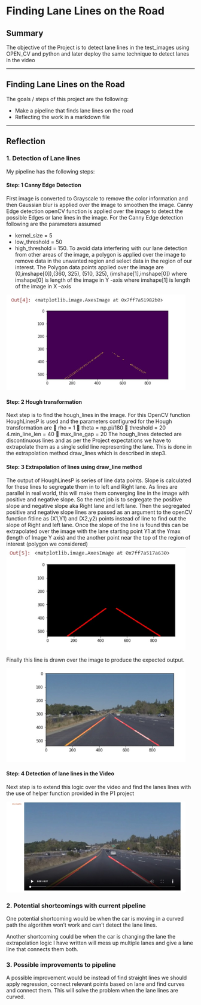 # **Finding Lane Lines on the Road** 

## Summary

The objective of the Project is to detect lane lines in the test_images using OPEN_CV and python and later deploy the same technique to detect lanes in the video

---

## Finding Lane Lines on the Road

The goals / steps of this project are the following:
* Make a pipeline that finds lane lines on the road
* Reflecting the work in a markdown file


---

## Reflection

### 1. Detection of Lane lines
My pipeline has the following steps:

#### Step: 1 Canny Edge Detection
First image is converted to Grayscale to remove the color information and then Gaussian blur is applied
over the image to smoothen the image. Canny Edge detection openCV function is applied over the
image to detect the possible Edges or lane lines in the image.
For the Canny Edge detection following are the parameters assumed
* kernel_size = 5
* low_threshold = 50
* high_threshold = 150.
To avoid data interfering with our lane detection from other areas of the image, a polygon is applied
over the image to remove data in the unwanted region and select data in the region of our interest. The
Polygon data points applied over the image are
(0,imshape[0]),(360, 325), (510, 325), (imshape[1],imshape[0])
where imshape[0] is length of the image in Y -axis
where imshape[1] is length of the image in X –axis

<img src="examples/Canny_Example.jpg" width="480" alt="Combined Image" />

#### Step: 2 Hough transformation

Next step is to find the hough_lines in the image. For this OpenCV function HoughLinesP is used and the
parameters configured for the Hough transformation are
 rho = 1
 theta = np.pi/180
 threshold = 20
4.min_line_len = 40
 max_line_gap = 20
The hough_lines detected are discontinuous lines and as per the Project expectations we have to
extrapolate them as a single solid line representing the lane. This is done in the extrapolation method
draw_lines which is described in step3.



#### Step: 3 Extrapolation of lines using draw_line method

The output of HoughLinesP is series of line data points. Slope is calculated for these lines to segregate
them in to left and Right lane. As lines are parallel in real world, this will make them converging line in
the image with positive and negative slope.
So the next job is to segregate the positive slope and negative slope aka Right lane and left lane. Then
the segregated positive and negative slope lines are passed as an argument to the openCV function
fitline as (X1,Y1) and (X2,y2) points instead of line to find out the slope of Right and left lane.
Once the slope of the line is found this can be extrapolated over the image with the lane starting point
Y1 at the Ymax (length of Image Y axis) and the another point near the top of the region of interest
(polygon we considered)
<img src="examples/hough_Example.jpg" width="480" alt="Combined Image" />

Finally this line is drawn over the image to produce the expected output.

<img src="examples/Overlay_Example.jpg" width="480" alt="Combined Image" />


#### Step: 4 Detection of lane lines in the Video
Next step is to extend this logic over the video and find the lanes lines with the use of helper function
provided in the P1 project

<img src="examples/AnnotatedVideo_Example.jpg" width="480" alt="Combined Image" />

### 2. Potential shortcomings with current pipeline


One potential shortcoming would be when the car is moving in a curved path the algorithm won’t work
and can’t detect the lane lines.

Another shortcoming could be when the car is changing the lane the extrapolation logic I have written will mess up multiple lanes and give a lane line that connects them both.


### 3. Possible improvements to pipeline

A possible improvement would be instead of find straight lines we should apply regression, connect relevant points based on lane and find curves and connect them. This will solve the problem when the lane lines are curved.
